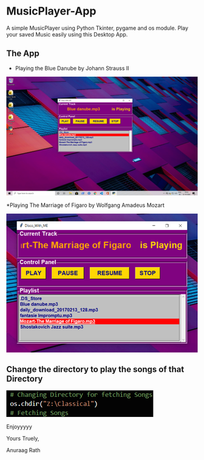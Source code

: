 # MusicPlayer-App
A simple MusicPlayer using Python Tkinter, pygame and os module. Play your saved Music easily using this Desktop App.

## The App
* Playing the Blue Danube by Johann Strauss II

![app](/images/1.png)

*Playing The Marriage of Figaro by Wolfgang Amadeus Mozart

![app2](/images/2.png)

## Change the directory to play the songs of that Directory

![Dir](/images/3.png)

Enjoyyyyy

Yours Truely,

Anuraag Rath
